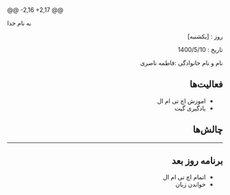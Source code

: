 @@ -2,16 +2,17 @@


 
به نام خدا


 
</div>


 
<div dir="rtl" align="right">


 
 
روز : [یکشنبه]

تاریخ : 1400/5/10

نام و نام خانوادگی :فاطمه ناصری


 



## فعالیت‌ها


 * اموزش اچ تی ام ال
 * یادگیری گیت
## چالش‌ها


___
## برنامه روز بعد



 
* اتمام اچ تی ام ال
* خواندن زبان
</div>


 

